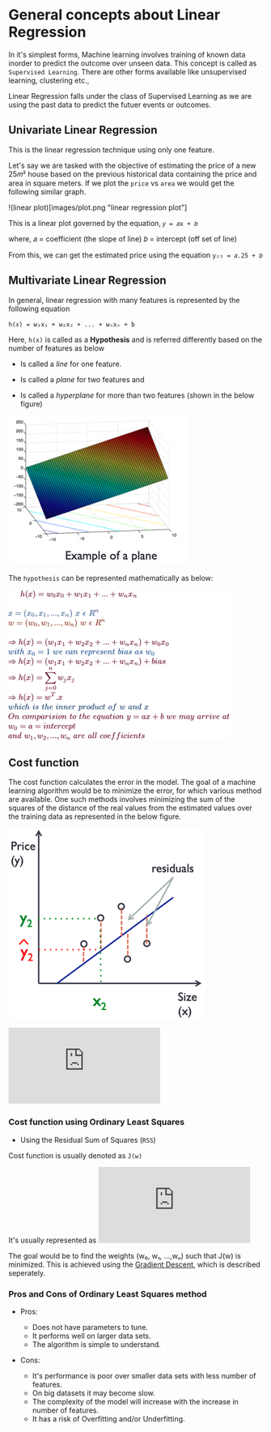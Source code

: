 # General concepts about Linear Regression

In it's simplest forms, Machine learning involves training of known data
inorder to predict the outcome over unseen data. This concept is called as
`Supervised Learning`. There are other forms available like unsupervised
learning, clustering etc.,

Linear Regression falls under the class of Supervised Learning as we are using
the past data to predict the futuer events or outcomes.


## Univariate Linear Regression

This is the linear regression technique using only one feature.

Let's say we are tasked with the objective of estimating the price of a new 25𝑚² house based on the previous historical data containing the price and area in square meters. If we plot the `price` vs `area` we would get the following similar graph.

!(linear plot)[images/plot.png "linear regression plot"]

This is a linear plot governed by the equation, `𝑦 = 𝑎x + 𝑏`

where, 𝑎 = coefficient (the slope of line)
           𝑏 = intercept (off set of line)

From this, we can get the estimated price using the equation `y₂₅ = 𝑎.25 + 𝑏`

## Multivariate Linear Regression

In general, linear regression with many features is represented by the following equation

```
h(𝑥) = w₁x₁ + w₂x₂ + ... + wₙxₙ + b
```

Here, `h(x)` is called as a **Hypothesis**  and is referred differently based on the number of features as below

* Is called a *line* for one feature.

* Is called a *plane* for two features and

* Is called a *hyperplane* for more than two features (shown in the below figure)

![hyperplane_figure](images/plane.png "Hyperplane with more features")

The `hypothesis` can be represented mathematically as below:

![linear_regression](images/basic_linear_reg.png "Linear Regression equations")

## Cost function

The cost function calculates the error in the model. The goal of a machine
learning algorithm would be to minimize the error, for which various method
are available. One such methods involves minimizing the sum of the squares of
the distance of the real values from the estimated values over the training
data as represented in the below figure.

![cost_function](images/cost_function.png "Error in Cost function")

![equation1](https://latex.codecogs.com/gif.latex?%5Cdpi%7B100%7D%20%5Cbg_white%20%5Cfn_phv%20%7B%5Ccolor%7BTeal%7D%20%5Chat%7By%7D%5C%20denotes%5C%20an%5C%20estimated%5C%20or%5C%20predicted%5C%20value%7D%20%5C%5C%20%7B%5Ccolor%7BTeal%7D%20y%20-%20%5Chat%7By%7D%20%3D%20residual%7D)

### Cost function using Ordinary Least Squares

- Using the Residual Sum of Squares (`RSS`)

Cost function is usually denoted as `J(w)`

It's usually represented as
![equation](https://latex.codecogs.com/gif.latex?%5Cdpi%7B100%7D%20%5Cbg_white%20%5Cfn_phv%20J%28w%29%20%3D%20%5Csum_%7Bi%3D1%7D%5E%7Bn%7D%28h%28x%5E%7B%28i%29%7D%29%20-%20y%5E%7B%28i%29%7D%29%5E2)

The goal would be to find the weights (w₀, w₁, ...,wₙ) such that J(w) is
minimized. This is achieved using the [Gradient Descent](https://github.com/fpdevil/rise_of_machines/blob/master/GradientDescent.md), which is described seperately.

### Pros and Cons of Ordinary Least Squares method

- Pros:
    - Does not have parameters to tune.
    - It performs well on larger data sets.
    - The algorithm is simple to understand.

- Cons:
    - It's performance is poor over smaller data sets with less number of features.
    - On big datasets it may become slow.
    - The complexity of the model will increase with the increase in number of
       features.
    - It has a risk of Overfitting and/or Underfitting.
